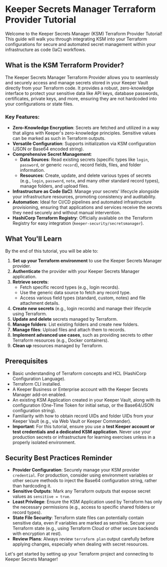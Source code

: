 # Keeper Secrets Manager Terraform Provider Tutorial

Welcome to the Keeper Secrets Manager (KSM) Terraform Provider Tutorial! This guide will walk you through integrating KSM into your Terraform configurations for secure and automated secret management within your infrastructure as code (IaC) workflows.

## What is the KSM Terraform Provider?

The Keeper Secrets Manager Terraform Provider allows you to seamlessly and securely access and manage secrets stored in your Keeper Vault directly from your Terraform code. It provides a robust, zero-knowledge interface to protect your sensitive data like API keys, database passwords, certificates, private keys, and more, ensuring they are not hardcoded into your configurations or state files.

### Key Features:
- **Zero-Knowledge Encryption**: Secrets are fetched and utilized in a way that aligns with Keeper's zero-knowledge principles. Sensitive values can be marked as such in Terraform outputs.
- **Versatile Configuration**: Supports initialization via KSM configuration (JSON or Base64 encoded string).
- **Comprehensive Secret Management**:
    - **Data Sources**: Read existing secrets (specific types like `login`, `password`, or generic `record`), record fields, files, and folder information.
    - **Resources**: Create, update, and delete various types of secrets (e.g., `login`, `password`, `note`, and many other standard record types), manage folders, and upload files.
- **Infrastructure as Code (IaC)**: Manage your secrets' lifecycle alongside your infrastructure resources, promoting consistency and auditability.
- **Automation**: Ideal for CI/CD pipelines and automated infrastructure provisioning, ensuring that applications and services receive the secrets they need securely and without manual intervention.
- **HashiCorp Terraform Registry**: Officially available on the Terraform Registry for easy integration (`keeper-security/secretsmanager`).

## What You'll Learn

By the end of this tutorial, you will be able to:

1.  **Set up your Terraform environment** to use the Keeper Secrets Manager provider.
2.  **Authenticate** the provider with your Keeper Secrets Manager application.
3.  **Retrieve secrets**:
    - Fetch specific record types (e.g., login records).
    - Use the generic data source to fetch any record type.
    - Access various field types (standard, custom, notes) and file attachment details.
4.  **Create new secrets** (e.g., login records) and manage their lifecycle using Terraform.
5.  **Update and delete** secrets managed by Terraform.
6.  **Manage folders**: List existing folders and create new folders.
7.  **Manage files**: Upload files and attach them to records.
8.  **Implement advanced use cases**, such as providing secrets to other Terraform resources (e.g., Docker containers).
9.  **Clean up** resources managed by Terraform.

## Prerequisites

-   Basic understanding of Terraform concepts and HCL (HashiCorp Configuration Language).
-   Terraform CLI installed.
-   A Keeper Business or Enterprise account with the Keeper Secrets Manager add-on enabled.
-   An existing KSM Application created in your Keeper Vault, along with its configuration (One-Time Token for initial setup, or the Base64/JSON configuration string).
-   Familiarity with how to obtain record UIDs and folder UIDs from your Keeper Vault (e.g., via Web Vault or Keeper Commander).
-   **Important**: For this tutorial, ensure you use a **test Keeper account or test credentials and a dedicated KSM application**. Never use your production secrets or infrastructure for learning exercises unless in a properly isolated environment.

## Security Best Practices Reminder

-   **Provider Configuration**: Securely manage your KSM provider `credential`. For production, consider using environment variables or other secure methods to inject the Base64 configuration string, rather than hardcoding it.
-   **Sensitive Outputs**: Mark any Terraform outputs that expose secret values as `sensitive = true`.
-   **Least Privilege**: Ensure the KSM Application used by Terraform has only the necessary permissions (e.g., access to specific shared folders or record types).
-   **State File Security**: Terraform state files can potentially contain sensitive data, even if variables are marked as sensitive. Secure your Terraform state (e.g., using Terraform Cloud or other secure backends with encryption at rest).
-   **Review Plans**: Always review `terraform plan` output carefully before applying changes, especially when dealing with secret resources.

Let's get started by setting up your Terraform project and connecting to Keeper Secrets Manager!